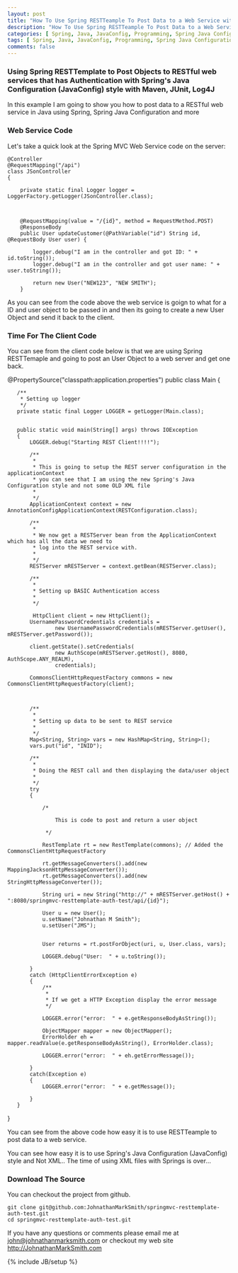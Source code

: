 ```yaml
---
layout: post
title: "How To Use Spring RESTTeample To Post Data to a Web Service with Authentication"
description: "How To Use Spring RESTTeample To Post Data to a Web Service with Authentication"
categories: [ Spring, Java, JavaConfig, Programming, Spring Java Configuration, Spring MVC, Web, REST, RESTTemplate ]
tags: [ Spring, Java, JavaConfig, Programming, Spring Java Configuration, Spring MVC, Web, REST, RESTTemplate ]
comments: false
---
```


###  Using Spring RESTTemplate to Post Objects to RESTful web services that has Authentication with Spring's Java Configuration (JavaConfig) style with Maven, JUnit, Log4J


In this example I am going to show you how to post data to a RESTful web service in Java using Spring, Spring Java Configuration and more


### Web Service Code

Let's take a quick look at the Spring MVC Web Service code on the server:

    @Controller
    @RequestMapping("/api")
    class JSonController
    {

        private static final Logger logger = LoggerFactory.getLogger(JSonController.class);



        @RequestMapping(value = "/{id}", method = RequestMethod.POST)
        @ResponseBody
        public User updateCustomer(@PathVariable("id") String id, @RequestBody User user) {

            logger.debug("I am in the controller and got ID: " + id.toString());
            logger.debug("I am in the controller and got user name: " + user.toString());

            return new User("NEW123", "NEW SMITH");
        }


As you can see from the code above the web service is goign to what for a ID and user object to be passed in and then its going to create a new User Object and send it back to the client.

### Time For The Client Code

You can see from the client code below is that we are using Spring RESTTemaple and going to post an User Object to a web server and get one back.


   @PropertySource("classpath:application.properties")
   public class Main
   {

       /**
        * Setting up logger
        */
       private static final Logger LOGGER = getLogger(Main.class);


       public static void main(String[] args) throws IOException
       {
           LOGGER.debug("Starting REST Client!!!!");

           /**
            *
            * This is going to setup the REST server configuration in the applicationContext
            * you can see that I am using the new Spring's Java Configuration style and not some OLD XML file
            *
            */
           ApplicationContext context = new AnnotationConfigApplicationContext(RESTConfiguration.class);

           /**
            *
            * We now get a RESTServer bean from the ApplicationContext which has all the data we need to
            * log into the REST service with.
            *
            */
           RESTServer mRESTServer = context.getBean(RESTServer.class);

           /**
            *
            * Setting up BASIC Authentication access
            *
            */

            HttpClient client = new HttpClient();
           UsernamePasswordCredentials credentials =
                   new UsernamePasswordCredentials(mRESTServer.getUser(), mRESTServer.getPassword());

           client.getState().setCredentials(
                   new AuthScope(mRESTServer.getHost(), 8080, AuthScope.ANY_REALM),
                   credentials);

           CommonsClientHttpRequestFactory commons = new CommonsClientHttpRequestFactory(client);



           /**
            *
            * Setting up data to be sent to REST service
            *
            */
           Map<String, String> vars = new HashMap<String, String>();
           vars.put("id", "INID");

           /**
            *
            * Doing the REST call and then displaying the data/user object
            *
            */
           try
           {

               /*

                   This is code to post and return a user object

                */

               RestTemplate rt = new RestTemplate(commons); // Added the CommonsClientHttpRequestFactory

               rt.getMessageConverters().add(new MappingJacksonHttpMessageConverter());
               rt.getMessageConverters().add(new StringHttpMessageConverter());

               String uri = new String("http://" + mRESTServer.getHost() + ":8080/springmvc-resttemplate-auth-test/api/{id}");

               User u = new User();
               u.setName("Johnathan M Smith");
               u.setUser("JMS");


               User returns = rt.postForObject(uri, u, User.class, vars);

               LOGGER.debug("User:  " + u.toString());

           }
           catch (HttpClientErrorException e)
           {
               /**
                *
                * If we get a HTTP Exception display the error message
                */

               LOGGER.error("error:  " + e.getResponseBodyAsString());

               ObjectMapper mapper = new ObjectMapper();
               ErrorHolder eh = mapper.readValue(e.getResponseBodyAsString(), ErrorHolder.class);

               LOGGER.error("error:  " + eh.getErrorMessage());

           }
           catch(Exception e)
           {
               LOGGER.error("error:  " + e.getMessage());

           }
       }

   }


You can see from the above code how easy it is to use RESTTeample to post data to a web service.



You can see how easy it is to use Spring's Java Configuration (JavaConfig) style and Not XML.. The time of using XML files with Springs is over...

### Download The Source

You can checkout the project from github.

    git clone git@github.com:JohnathanMarkSmith/springmvc-resttemplate-auth-test.git
    cd springmvc-resttemplate-auth-test.git


If you have any questions or comments please email me at john@johnathanmarksmith.com or checkout my web site http://JohnathanMarkSmith.com



{% include JB/setup %}
